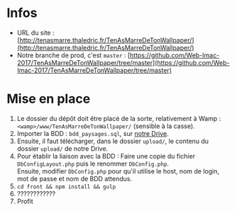 # Infos
- URL du site : [http://tenasmarre.thaledric.fr/TenAsMarreDeTonWallpaper/](http://tenasmarre.thaledric.fr/TenAsMarreDeTonWallpaper/)
- Notre branche de prod, c'est `master` : [https://github.com/Web-Imac-2017/TenAsMarreDeTonWallpaper/tree/master](https://github.com/Web-Imac-2017/TenAsMarreDeTonWallpaper/tree/master)  
# Mise en place
1. Le dossier du dépôt doit être placé de la sorte, relativement à Wamp : 
  `<wamp>/www/TenAsMarreDeTonWallpaper/` (sensible à la casse).  
2. Importer la BDD : `bdd_paysages.sql`, sur [notre Drive](https://drive.google.com/open?id=0B896bdQWjsjAU2labGplZmtkWmc).
3. Ensuite, il faut télécharger, dans le dossier `upload/`, le contenu du dossier `upload/` de notre Drive.
4. Pour établir la liaison avec la BDD : Faire une copie du fichier `DbConfigLayout.php` puis le renommer `DbConfig.php`.  
  Ensuite, modifier `DbConfig.php` pour qu'il utilise le host, nom de login, mot de passe et nom de BDD attendus.
5. `cd front && npm install && gulp`
6. ????????????
7. Profit
